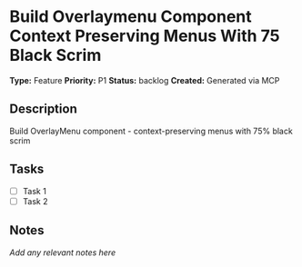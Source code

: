 # Build Overlaymenu Component Context Preserving Menus With 75 Black Scrim

**Type:** Feature
**Priority:** P1
**Status:** backlog
**Created:** Generated via MCP

## Description
Build OverlayMenu component - context-preserving menus with 75% black scrim

## Tasks
- [ ] Task 1
- [ ] Task 2

## Notes
*Add any relevant notes here*
